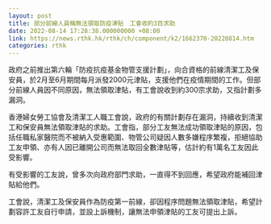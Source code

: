 ```yaml
---
layout: post
title: 部分前線人員稱無法領取防疫津貼　工會收約3百求助
date: 2022-08-14 17:28:38.000000000 +08:00
link: https://news.rthk.hk/rthk/ch/component/k2/1662370-20220814.htm
categories: rthk
---
```


政府之前推出第六輪「防疫抗疫基金物管支援計劃」，向合資格的前線清潔工及保安員，於2月至6月期間每月派發2000元津貼，支援他們在疫情期間的工作。但部分前線人員因不同原因，無法領取津貼，有工會說收到約300宗求助，又指計劃多漏洞。

香港婦女勞工協會及清潔工人職工會說，政府的有關計劃存在漏洞，持續收到清潔工和保安員無法領取津貼的求助。工會指，部分工友無法成功領取津貼的原因，包括任職私家醫院而不被納入受惠範圍、物管公司疑因人數多嫌程序繁複，拒絕協助工友申領、亦有人因已離開公司而無法取回全數津貼等，估計約有1萬名工友因此受影響。

有受影響的工友說，曾多次向政府部門求助，一直得不到回應，希望政府能補回津貼給他們。

工會說，清潔工及保安員作為防疫第一前線，卻因程序問題無法領取津貼，希望計劃容許工友自行申請，並設上訴機制，讓無法申領津貼的工友可提出上訴。
